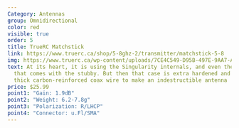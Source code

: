 ```yaml
---
Category: Antennas
group: Omnidirectional
color: red
visible: true
order: 5
title: TrueRC Matchstick
link: https://www.truerc.ca/shop/5-8ghz-2/transmitter/matchstick-5-8
img: https://www.truerc.ca/wp-content/uploads/7CE4C549-D95B-497E-9AA7-A4E45B4DA844-e1632424273687.jpeg
text: At its heart, it is using the Singularity internals, and even the case
  that comes with the stubby. But then that case is extra hardened and has a
  thick carbon-reinforced coax wire to make an indestructible antenna
price: $25.99
point1: "Gain: 1.9dB"
point2: "Weight: 6.2-7.8g"
point3: "Polarization: R/LHCP"
point4: "Connector: u.Fl/SMA"
---
```

